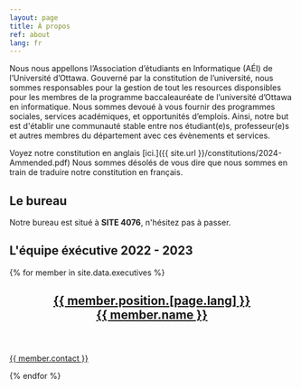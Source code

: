 ```yaml
---
layout: page
title: À propos
ref: about
lang: fr
---
```

Nous nous appellons l’Association d’étudiants en Informatique (AÉI) de l’Université d’Ottawa. Gouverné par la constitution de l’université, nous sommes responsables pour la gestion de tout les resources disponsibles pour les membres de la programme baccaleauréate de l’université d’Ottawa en informatique. Nous sommes devoué à vous fournir des programmes sociales, services académiques, et opportunités d’emplois. Ainsi, notre but est d'établir une communauté stable entre nos étudiant(e)s, professeur(e)s et autres membres du département avec ces évènements et services. 

Voyez notre constitution en anglais [ici.]({{ site.url }}/constitutions/2024-Ammended.pdf) Nous sommes désolés de vous dire que nous sommes en train de traduire notre constitution en français.

## Le bureau
Notre bureau est situé à <b>SITE 4076</b>, n'hésitez pas à passer.

##  L'équipe éxécutive 2022 - 2023


<section class="post-feed">
	{% for member in site.data.executives %}
	<a class="post-card" href="mailto:{{ member.contact }}">
		<header class="post-card-header">
			<div class="post-card-image" style="background-image: url(&quot;/images/team/{{member.photo}}&quot;);"></div>
			<div class="post-card-tags"></div>
			<h2 class="post-card-title">{{ member.position.[page.lang] }}<br/>{{ member.name }}</h2>
		</header>
		<section class="post-card-excerpt">
			<p>{{ member.contact }}</p>
		</section>
	</a>
	{% endfor %}
</section>

